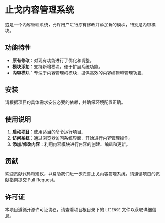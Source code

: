 # 止戈内容管理系统

这是一个内容管理系统，允许用户进行原有修改并添加新的模块，特别是内容模块。

## 功能特性

- **原有修改**：对现有功能进行了优化和调整。
- **模块添加**：支持新增模块，便于扩展系统功能。
- **内容模块**：专注于内容管理的模块，提供高效的内容编辑和管理功能。

## 安装

请根据项目的具体需求安装必要的依赖，并确保环境配置正确。

## 使用说明

1. **启动项目**：使用适当的命令运行项目。
2. **访问系统**：通过浏览器访问系统界面，开始进行内容管理操作。
3. **添加/修改内容**：利用内容模块进行内容的创建、编辑和更新。

## 贡献

欢迎贡献代码和建议，以帮助我们进一步完善止戈内容管理系统。请遵循项目的贡献指南提交 Pull Request。

## 许可证

本项目遵循开源许可证协议，请查看项目根目录下的 `LICENSE` 文件以获取详细信息。